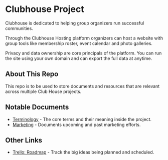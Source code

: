 # Clubhouse Project

Clubhouse is dedicated to helping group organizers run successful communities. 

Through the Clubhouse Hosting platform organizers can host a website with group tools like membership roster, event calendar and photo galleries. 

Privacy and data ownership are core principals of the platform. You can run the site using your own domain and can export the full data at anytime. 

## About This Repo

This repo is to be used to store documents and resources that are relevant across multiple Club House projects.

## Notable Documents

* [Terminology](terminology.md) - The core terms and their meaning inside the project.
* [Marketing](marketing.md) - Documents upcoming and past marketing efforts.

## Other Links

* [Trello: Roadmap](https://trello.com/b/Z74hJIPj/clubhouse-roadmap) - Track the big ideas being planned and scheduled. 
